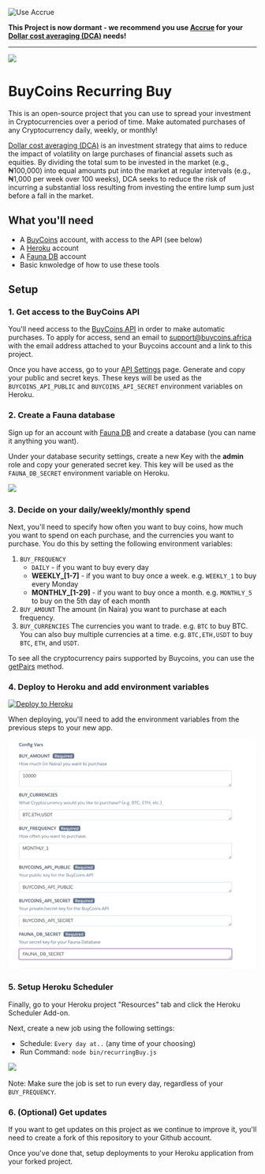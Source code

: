 ![Use Accrue](https://res.cloudinary.com/rockets-cdn/image/upload/v1629714118/accrue-banner_pfkgji.jpg)

**This Project is now dormant - we recommend you use [Accrue](https://useaccrue.com) for your [Dollar cost averaging (DCA)](https://en.wikipedia.org/wiki/Dollar_cost_averaging) needs!**

---

![](public/images/icon-152.png)

# BuyCoins Recurring Buy

This is an open-source project that you can use to spread your investment in Cryptocurrencies over a period of time. Make automated purchases of any Cryptocurrency daily, weekly, or monthly!

[Dollar cost averaging (DCA)](https://en.wikipedia.org/wiki/Dollar_cost_averaging) is an investment strategy that aims to reduce the impact of volatility on large purchases of financial assets such as equities. By dividing the total sum to be invested in the market (e.g., ₦100,000) into equal amounts put into the market at regular intervals (e.g., ₦1,000 per week over 100 weeks), DCA seeks to reduce the risk of incurring a substantial loss resulting from investing the entire lump sum just before a fall in the market.

## What you'll need

- A [BuyCoins](https://buycoins.africa/) account, with access to the API (see below)
- A [Heroku](https://heroku.com/) account
- A [Fauna DB](https://fauna.com/) account
- Basic knwoledge of how to use these tools

## Setup

### 1. Get access to the BuyCoins API

You'll need access to the [BuyCoins API](http://developers.buycoins.africa/) in order to make automatic purchases. To apply for access, send an email to support@buycoins.africa with the email address attached to your Buycoins account and a link to this project.

Once you have access, go to your [API Settings](https://buycoins.africa/settings/api) page. Generate and copy your public and secret keys. These keys will be used as the `BUYCOINS_API_PUBLIC` and `BUYCOINS_API_SECRET` environment variables on Heroku.


### 2. Create a Fauna database

Sign up for an account with [Fauna DB](https://fauna.com/) and create a database (you can name it anything you want).

Under your database security settings, create a new Key with the **admin** role and copy your generated secret key. This key will be used as the `FAUNA_DB_SECRET` environment variable on Heroku.

![](./public/images/fauna-db.png)


### 3. Decide on your daily/weekly/monthly spend

Next, you'll need to specify how often you want to buy coins, how much you want to spend on each purchase, and the currencies you want to purchase. You do this by setting the following environment variables:

1. `BUY_FREQUENCY`
    - `DAILY` - if you want to buy every day
    - **WEEKLY_[1-7]** - if you want to buy once a week. e.g. `WEEKLY_1` to buy every Monday
    - **MONTHLY_[1-29]** - if you want to buy once a month. e.g. `MONTHLY_5` to buy on the 5th day of each month
2. `BUY_AMOUNT`
The amount (in Naira) you want to purchase at each frequency.
3. `BUY_CURRENCIES`
The currencies you want to trade. e.g. `BTC` to buy BTC. You can also buy multiple currencies at a time. e.g. `BTC,ETH,USDT` to buy `BTC`, `ETH`, and `USDT`.

To see all the cryptocurrency pairs supported by Buycoins, you can use the [getPairs](https://developers.buycoins.africa/orderbook-trading/glossary) method.

### 4. Deploy to Heroku and add environment variables

[![Deploy to Heroku](https://www.herokucdn.com/deploy/button.svg)](https://heroku.com/deploy?template=https://github.com/buycoinsafrica/recurring-buy)

When deploying, you'll need to add the environment variables from the previous steps to your new app.

![](./public/images/env.png)


### 5. Setup Heroku Scheduler

Finally, go to your Heroku project "Resources" tab and click the Heroku Scheduler Add-on.

Next, create a new job using the following settings:

- Schedule: `Every day at..` (any time of your choosing)
- Run Command: `node bin/recurringBuy.js`

![](./public/images/heroku-scheduler.png)

Note: Make sure the job is set to run every day, regardless of your `BUY_FREQUENCY`.


### 6. (Optional) Get updates

If you want to get updates on this project as we continue to improve it, you'll need to create a fork of this repository to your Github account. 

Once you've done that, setup deployments to your Heroku application from your forked project. 
